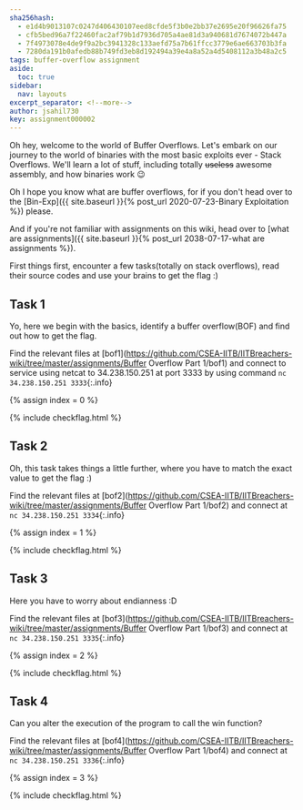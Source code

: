 ```yaml
---
sha256hash: 
  - e1d4b9013107c0247d406430107eed8cfde5f3b0e2bb37e2695e20f96626fa75
  - cfb5bed96a7f22460fac2af79b1d7936d705a4ae81d3a940681d7674072b447a
  - 7f4973078e4de9f9a2bc3941328c133aefd75a7b61ffcc3779e6ae663703b3fa
  - 7280da191b0afedb88b749fd3eb8d192494a39e4a8a52a4d5408112a3b48a2c5
tags: buffer-overflow assignment
aside:
  toc: true
sidebar:
  nav: layouts
excerpt_separator: <!--more-->
author: jsahil730
key: assignment000002
---
```


Oh hey, welcome to the world of Buffer Overflows. Let's embark on our journey
to the world of binaries with the most basic exploits ever - Stack Overflows.
We'll learn a lot of stuff, including totally ~~useless~~ awesome assembly, and
how binaries work :wink:
<!--more-->

Oh I hope you know what are buffer overflows, for if you don't head over to the [Bin-Exp]({{ site.baseurl }}{% post_url 2020-07-23-Binary Exploitation %}) please.

And if you're not familiar with assignments on this wiki, head over to [what are assignments]({{ site.baseurl }}{% post_url 2038-07-17-what are assignments %}).

First things first, encounter a few tasks(totally on stack overflows), read their source codes and use your brains to get the flag :)

## Task 1
Yo, here we begin with the basics, identify a buffer overflow(BOF) and find out how
to get the flag. 

Find the relevant files at [bof1](https://github.com/CSEA-IITB/IITBreachers-wiki/tree/master/assignments/Buffer Overflow Part 1/bof1) and connect to service using netcat to 34.238.150.251 at port 3333 by using command `nc 34.238.150.251 3333`{:.info}

{% assign index = 0 %}

{% include checkflag.html %}

## Task 2
Oh, this task takes things a little further, where you have to match the exact value to get the flag :) 

Find the relevant files at [bof2](https://github.com/CSEA-IITB/IITBreachers-wiki/tree/master/assignments/Buffer Overflow Part 1/bof2) and connect at `nc 34.238.150.251 3334`{:.info}

{% assign index = 1 %}

{% include checkflag.html %}

## Task 3
Here you have to worry about endianness :D

Find the relevant files at [bof3](https://github.com/CSEA-IITB/IITBreachers-wiki/tree/master/assignments/Buffer Overflow Part 1/bof3) and connect at `nc 34.238.150.251 3335`{:.info}

{% assign index = 2 %}

{% include checkflag.html %}

## Task 4
Can you alter the execution of the program to call the win function?

Find the relevant files at [bof4](https://github.com/CSEA-IITB/IITBreachers-wiki/tree/master/assignments/Buffer Overflow Part 1/bof4) and connect at `nc 34.238.150.251 3336`{:.info}

{% assign index = 3 %}

{% include checkflag.html %}